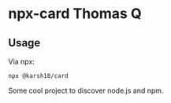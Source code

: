 # npx-card Thomas Q
## Usage

Via npx:
```
npx @karsh18/card
```

Some cool project to discover node.js and npm.